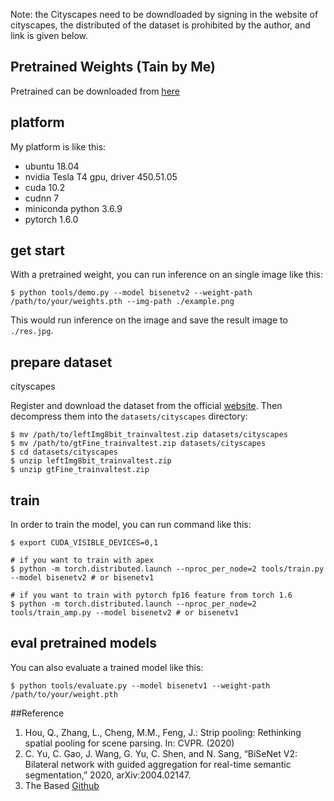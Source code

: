 Note: the Cityscapes need to be downdloaded by signing in the website of cityscapes, the distributed of the dataset is prohibited by the author, and link is given below.

## Pretrained Weights (Tain by Me)
Pretrained can be downloaded from [here](https://drive.google.com/drive/folders/1Litp2dKYYTB2z9H7yw7fSLP4oqTNLTV0?usp=sharing)
## platform
My platform is like this: 
* ubuntu 18.04
* nvidia Tesla T4 gpu, driver 450.51.05
* cuda 10.2
* cudnn 7
* miniconda python 3.6.9
* pytorch 1.6.0


## get start
With a pretrained weight, you can run inference on an single image like this: 
```
$ python tools/demo.py --model bisenetv2 --weight-path /path/to/your/weights.pth --img-path ./example.png
```
This would run inference on the image and save the result image to `./res.jpg`.


## prepare dataset

cityscapes  

Register and download the dataset from the official [website](https://www.cityscapes-dataset.com/). Then decompress them into the `datasets/cityscapes` directory:  
```
$ mv /path/to/leftImg8bit_trainvaltest.zip datasets/cityscapes
$ mv /path/to/gtFine_trainvaltest.zip datasets/cityscapes
$ cd datasets/cityscapes
$ unzip leftImg8bit_trainvaltest.zip
$ unzip gtFine_trainvaltest.zip
```

## train
In order to train the model, you can run command like this: 
```
$ export CUDA_VISIBLE_DEVICES=0,1

# if you want to train with apex
$ python -m torch.distributed.launch --nproc_per_node=2 tools/train.py --model bisenetv2 # or bisenetv1

# if you want to train with pytorch fp16 feature from torch 1.6
$ python -m torch.distributed.launch --nproc_per_node=2 tools/train_amp.py --model bisenetv2 # or bisenetv1
```

## eval pretrained models
You can also evaluate a trained model like this: 
```
$ python tools/evaluate.py --model bisenetv1 --weight-path /path/to/your/weight.pth
```

##Reference
1. Hou, Q., Zhang, L., Cheng, M.M., Feng, J.: Strip pooling: Rethinking spatial pooling for scene parsing. In: CVPR. (2020)
2. C. Yu, C. Gao, J. Wang, G. Yu, C. Shen, and N. Sang, “BiSeNet V2: Bilateral network with guided aggregation for real-time semantic segmentation,” 2020, arXiv:2004.02147.
3. The Based [Github](https://github.com/CoinCheung/BiSeNet)
